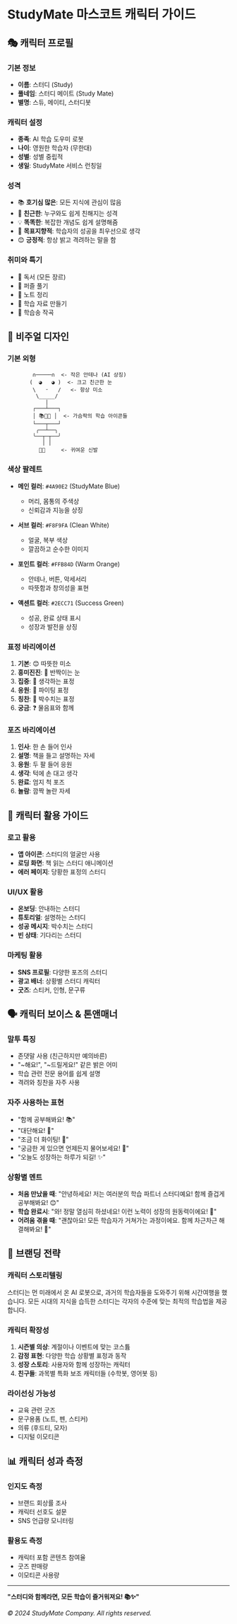 # StudyMate 마스코트 캐릭터 가이드

## 🎭 캐릭터 프로필

### **기본 정보**
- **이름**: 스터디 (Study)
- **풀네임**: 스터디 메이트 (Study Mate)
- **별명**: 스듀, 메이티, 스터디봇

### **캐릭터 설정**
- **종족**: AI 학습 도우미 로봇
- **나이**: 영원한 학습자 (무한대)
- **성별**: 성별 중립적
- **생일**: StudyMate 서비스 런칭일

### **성격**
- 📚 **호기심 많은**: 모든 지식에 관심이 많음
- 🤗 **친근한**: 누구와도 쉽게 친해지는 성격
- 💡 **똑똑한**: 복잡한 개념도 쉽게 설명해줌
- 🎯 **목표지향적**: 학습자의 성공을 최우선으로 생각
- 😊 **긍정적**: 항상 밝고 격려하는 말을 함

### **취미와 특기**
- 📖 독서 (모든 장르)
- 🧩 퍼즐 풀기
- 📝 노트 정리
- 🎨 학습 자료 만들기
- 🎵 학습송 작곡

## 🎨 비주얼 디자인

### **기본 외형**
```
        ∩─────∩  <- 작은 안테나 (AI 상징)
       (  ◕   ◕ )  <- 크고 친근한 눈
        \   ᵕ   /   <- 항상 미소
         \_____/
            |
        ┌───┴───┐
        │ 📚📱💡 │  <- 가슴팍의 학습 아이콘들
        └───┬───┘
         ╭──┴──╮
        ╰──┬─┬──╯
           │ │
          👟👟     <- 귀여운 신발
```

### **색상 팔레트**
- **메인 컬러**: `#4A90E2` (StudyMate Blue)
  - 머리, 몸통의 주색상
  - 신뢰감과 지능을 상징
  
- **서브 컬러**: `#F8F9FA` (Clean White)
  - 얼굴, 복부 색상
  - 깔끔하고 순수한 이미지
  
- **포인트 컬러**: `#FFB84D` (Warm Orange)
  - 안테나, 버튼, 악세서리
  - 따뜻함과 창의성을 표현
  
- **액센트 컬러**: `#2ECC71` (Success Green)
  - 성공, 완료 상태 표시
  - 성장과 발전을 상징

### **표정 바리에이션**
1. **기본**: 😊 따뜻한 미소
2. **흥미진진**: 🤩 반짝이는 눈
3. **집중**: 🤔 생각하는 표정
4. **응원**: 💪 파이팅 표정
5. **칭찬**: 👏 박수치는 표정
6. **궁금**: ❓ 물음표와 함께

### **포즈 바리에이션**
1. **인사**: 한 손 들어 인사
2. **설명**: 책을 들고 설명하는 자세
3. **응원**: 두 팔 들어 응원
4. **생각**: 턱에 손 대고 생각
5. **완료**: 엄지 척 포즈
6. **놀람**: 깜짝 놀란 자세

## 📱 캐릭터 활용 가이드

### **로고 활용**
- **앱 아이콘**: 스터디의 얼굴만 사용
- **로딩 화면**: 책 읽는 스터디 애니메이션
- **에러 페이지**: 당황한 표정의 스터디

### **UI/UX 활용**
- **온보딩**: 안내하는 스터디
- **튜토리얼**: 설명하는 스터디
- **성공 메시지**: 박수치는 스터디
- **빈 상태**: 기다리는 스터디

### **마케팅 활용**
- **SNS 프로필**: 다양한 포즈의 스터디
- **광고 배너**: 상황별 스터디 캐릭터
- **굿즈**: 스티커, 인형, 문구류

## 🗣️ 캐릭터 보이스 & 톤앤매너

### **말투 특징**
- 존댓말 사용 (친근하지만 예의바른)
- "~해요!", "~드릴게요!" 같은 밝은 어미
- 학습 관련 전문 용어를 쉽게 설명
- 격려와 칭찬을 자주 사용

### **자주 사용하는 표현**
- "함께 공부해봐요! 📚"
- "대단해요! 👏"
- "조금 더 화이팅! 💪"
- "궁금한 게 있으면 언제든지 물어보세요! 🤗"
- "오늘도 성장하는 하루가 되길! ✨"

### **상황별 멘트**
- **처음 만났을 때**: "안녕하세요! 저는 여러분의 학습 파트너 스터디예요! 함께 즐겁게 공부해봐요! 😊"
- **학습 완료시**: "와! 정말 열심히 하셨네요! 이런 노력이 성장의 원동력이에요! 👏"
- **어려움 겪을 때**: "괜찮아요! 모든 학습자가 거쳐가는 과정이에요. 함께 차근차근 해결해봐요! 💪"

## 🎯 브랜딩 전략

### **캐릭터 스토리텔링**
스터디는 먼 미래에서 온 AI 로봇으로, 과거의 학습자들을 도와주기 위해 시간여행을 했습니다. 모든 시대의 지식을 습득한 스터디는 각자의 수준에 맞는 최적의 학습법을 제공합니다.

### **캐릭터 확장성**
1. **시즌별 의상**: 계절이나 이벤트에 맞는 코스튬
2. **감정 표현**: 다양한 학습 상황별 표정과 동작
3. **성장 스토리**: 사용자와 함께 성장하는 캐릭터
4. **친구들**: 과목별 특화 보조 캐릭터들 (수학봇, 영어봇 등)

### **라이선싱 가능성**
- 교육 관련 굿즈
- 문구용품 (노트, 펜, 스티커)
- 의류 (후드티, 모자)
- 디지털 이모티콘

## 📊 캐릭터 성과 측정

### **인지도 측정**
- 브랜드 회상률 조사
- 캐릭터 선호도 설문
- SNS 언급량 모니터링

### **활용도 측정**
- 캐릭터 포함 콘텐츠 참여율
- 굿즈 판매량
- 이모티콘 사용량

---

**"스터디와 함께라면, 모든 학습이 즐거워져요! 📚✨"**

*© 2024 StudyMate Company. All rights reserved.*